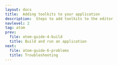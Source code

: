 ```yaml
---
layout: docs
title:  Adding toolkits to your application
description:  Steps to add toolkits to the editor
navlevel: 2
tag: atom
prev:
  file: atom-guide-4-build
  title: Build and run an application
next:
  file: atom-guide-6-problems
  title: Troubleshooting
---
```

